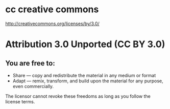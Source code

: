 # cc creative commons
<http://creativecommons.org/licenses/by/3.0/>

# Attribution 3.0 Unported (CC BY 3.0)

## You are free to:

  * Share — copy and redistribute the material in any medium or format
  * Adapt — remix, transform, and build upon the material for any purpose, even commercially.

The licensor cannot revoke these freedoms as long as you follow the license terms.
